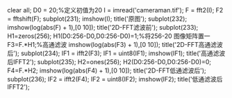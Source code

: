 clear all;
D0 = 20;%定义初值为20
I = imread('cameraman.tif');
F = fft2(I);
F2 = fftshift(F);
subplot(231);
imshow(I);
title('原图');
subplot(232);
imshow(log(abs(F) + 1),[0 10]);
title('2D-FFT滤波前');
subplot(233);
H1=zeros(256);
H1(D0:256-D0,D0:256-D0)=1;%将256-20 图像矩阵置一
F3=F.*H1;%高通滤波
imshow(log(abs(F3) + 1),[0 10]);
title('2D-FFT高通滤波后');
subplot(234);
IF1 = ifft2(F3);
IF1 = uint8(IF1);
imshow(IF1);
title('高通滤波后IFFT2');
subplot(235);
H2=ones(256);
H2(D0:256-D0,D0:256-D0)=0;
F4=F.*H2;
imshow(log(abs(F4) + 1),[0 10]);
title('2D-FFT低通滤波后');
subplot(236);
IF2 = ifft2(F4);
IF2 = uint8(IF2);
imshow(IF2);
title('低通滤波后IFFT2');
